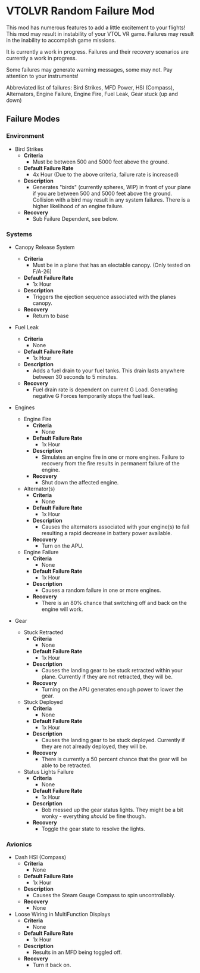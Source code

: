 # VTOLVR Random Failure Mod

This mod has numerous features to add a little excitement to your flights! This mod may result in instability of your VTOL VR game. Failures may result in the inability to accomplish game missions. 

It is currently a work in progress. Failures and their recovery scenarios are currently a work in progress.

Some failures may generate warning messages, some may not. Pay attention to your instruments!

Abbreviated list of failures:
Bird Strikes, MFD Power, HSI (Compass), Alternators, Engine Failure, Engine Fire, Fuel Leak, Gear stuck (up and down)

## Failure Modes
### Environment

 - Bird Strikes
	 - **Criteria**
		 - Must be between 500 and 5000 feet above the ground.
	 - **Default Failure Rate**
		 - 4x Hour (Due to the above criteria, failure rate is increased)
	 - **Description**
		 - Generates "birds" (currently spheres, WIP) in front of your plane if you are between 500 and 5000 feet above the ground. Collision with a bird may result in any system failures. There is a higher likelihood of an engine failure.
	 - **Recovery**
		 - Sub Failure Dependent, see below.


### Systems
- Canopy Release System
	 -  **Criteria**
		 - Must be in a plane that has an electable canopy. (Only tested on F/A-26)
	 - **Default Failure Rate**
		 - 1x Hour
	 - **Description**
		 - Triggers the ejection sequence associated with the planes canopy.
	 - **Recovery**
		 - Return to base
- Fuel Leak
	 -  **Criteria**
		 - None
	 - **Default Failure Rate**
		 - 1x Hour
	 - **Description**
		 - Adds a fuel drain to your fuel tanks. This drain lasts anywhere between 30 seconds to 5 minutes.
	 - **Recovery**
		 - Fuel drain rate is dependent on current G Load. Generating negative G Forces temporarily stops the fuel leak.
		
- Engines
	- Engine Fire
		 -  **Criteria**
			 - None
		 - **Default Failure Rate**
			 - 1x Hour
		 - **Description**
			 - Simulates an engine fire in one or more engines. Failure to recovery from the fire results in permanent failure of the engine.
		 - **Recovery**
			 - Shut down the affected engine.
	- Alternator(s)
		 -  **Criteria**
			 - None
		 - **Default Failure Rate**
			 - 1x Hour
		 - **Description**
			 - Causes the alternators associated with your engine(s) to fail resulting a rapid decrease in battery power available.
		 - **Recovery**
			 - Turn on the APU.
	- Engine Failure
	 	 -  **Criteria**
			 - None
		 - **Default Failure Rate**
			 - 1x Hour
		 - **Description**
			 - Causes a random failure in one or more engines. 
		 - **Recovery**
			 - There is an 80% chance that switching off and back on the engine will work.
- Gear
	- Stuck Retracted
		 -  **Criteria**
			 - None
		 - **Default Failure Rate**
			 - 1x Hour
		 - **Description**
			 - Causes the landing gear to be stuck retracted within your plane. Currently if they are not retracted, they will be.
		 - **Recovery**
			 - Turning on the APU generates enough power to lower the gear.
	- Stuck Deployed
		-  **Criteria**
			 - None
		 - **Default Failure Rate**
			 - 1x Hour
		 - **Description**
			 - Causes the landing gear to be stuck deployed. Currently if they are not already deployed, they will be.
		 - **Recovery**
			 - There is currently a 50 percent chance that the gear will be able to be retracted.
	- Status Lights Failure
	 	 -  **Criteria**
			 - None
		 - **Default Failure Rate**
			 - 1x Hour
		 - **Description**
			 - Bob messed up the gear status lights. They might be a bit wonky - everything *should* be fine though.
		 - **Recovery**
			 - Toggle the gear state to resolve the lights.
### Avionics
- Dash HSI (Compass)
	 -  **Criteria**
		 - None
	 - **Default Failure Rate**
		 - 1x Hour
	 - **Description**
		 - Causes the Steam Gauge Compass to spin uncontrollably.
	 - **Recovery**
		 - None
- Loose Wiring in MultiFunction Displays
	 -  **Criteria**
		 - None
	 - **Default Failure Rate**
		 - 1x Hour
	 - **Description**
		 - Results in an MFD being toggled off.
	 - **Recovery**
		 - Turn it back on.

